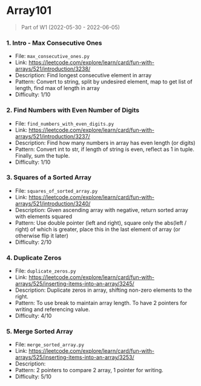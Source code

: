# Array101
> Part of W1 (2022-05-30 - 2022-06-05)

### 1. Intro - Max Consecutive Ones 
- File: `max_consecutive_ones.py`
- Link: https://leetcode.com/explore/learn/card/fun-with-arrays/521/introduction/3238/
- Description: Find longest consecutive element in array
- Pattern: Convert to string, split by undesired element, map to get list of length, find max of length in array
- Difficulty: 1/10

### 2. Find Numbers with Even Number of Digits
- File: `find_numbers_with_even_digits.py`
- Link: https://leetcode.com/explore/learn/card/fun-with-arrays/521/introduction/3237/
- Description: Find how many numbers in array has even length (or digits)
- Pattern: Convert int to str, if length of string is even, reflect as 1 in tuple. Finally, sum the tuple.
- Difficulty: 1/10

### 3. Squares of a Sorted Array
- File: `squares_of_sorted_array.py`
- Link: https://leetcode.com/explore/learn/card/fun-with-arrays/521/introduction/3240/
- Description: Given ascending array with negative, return sorted array with elements squared
- Pattern: Use double pointer (left and right), square only the abs(left / right) of which is greater, place this in the last element of array (or otherwise flip it later)
- Difficulty: 2/10

### 4. Duplicate Zeros
- File: `duplicate_zeros.py`
- Link: https://leetcode.com/explore/learn/card/fun-with-arrays/525/inserting-items-into-an-array/3245/
- Description: Duplicate zeros in array, shifting non-zero elements to the right.
- Pattern: To use break to maintain array length. To have 2 pointers for writing and referencing value.
- Difficulty: 4/10

### 5. Merge Sorted Array
- File: `merge_sorted_array.py`
- Link: https://leetcode.com/explore/learn/card/fun-with-arrays/525/inserting-items-into-an-array/3253/
- Description: 
- Pattern: 2 pointers to compare 2 array, 1 pointer for writing.
- Difficulty: 5/10